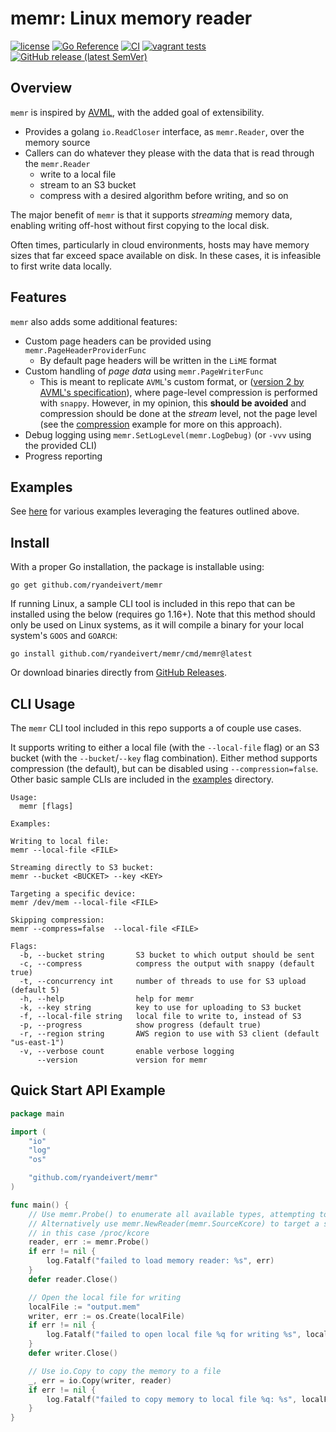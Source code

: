 # memr: Linux memory reader

[![license](http://img.shields.io/badge/license-MIT-blue)](https://raw.githubusercontent.com/ryandeivert/memr/master/LICENSE)
[![Go Reference](https://pkg.go.dev/badge/github.com/ryandeivert/memr.svg)](https://pkg.go.dev/github.com/ryandeivert/memr)
[![CI](https://github.com/ryandeivert/memr/actions/workflows/ci.yml/badge.svg)](https://github.com/ryandeivert/memr/actions/workflows/ci.yml)
[![vagrant tests](https://github.com/ryandeivert/memr/actions/workflows/vagrant-ci.yml/badge.svg)](https://github.com/ryandeivert/memr/actions/workflows/vagrant-ci.yml)
[![GitHub release (latest SemVer)](https://img.shields.io/github/v/release/ryandeivert/memr)](https://github.com/ryandeivert/memr/releases/latest)

## Overview

`memr` is inspired by [AVML](https://github.com/microsoft/avml), with the added goal of
extensibility.

* Provides a golang `io.ReadCloser` interface, as `memr.Reader`, over the memory source
* Callers can do whatever they please with the data that is read through the `memr.Reader`
  * write to a local file
  * stream to an S3 bucket
  * compress with a desired algorithm before writing, and so on

The major benefit of `memr` is that it supports _streaming_ memory data, enabling writing off-host
without first copying to the local disk.

Often times, particularly in cloud environments, hosts may have memory sizes that far exceed
space available on disk. In these cases, it is infeasible to first write data locally.

## Features

`memr` also adds some additional features:

* Custom page headers can be provided using `memr.PageHeaderProviderFunc`
  * By default page headers will be written in the `LiME` format
* Custom handling of _page data_ using `memr.PageWriterFunc`
  * This is meant to replicate `AVML`'s custom format, or
  ([version 2 by AVML's specification](https://github.com/microsoft/avml/blob/e233721a/src/image.rs#L109-L120)),
  where page-level compression is performed with `snappy`. However, in my opinion, this
  **should be avoided** and compression should be done at the _stream_ level, not the page
  level (see the [compression](./examples/compression) example for more on this approach).
* Debug logging using `memr.SetLogLevel(memr.LogDebug)` (or `-vvv` using the provided CLI)
* Progress reporting

## Examples

See [here](./examples) for various examples leveraging the features outlined above.

## Install
With a proper Go installation, the package is installable using:

    go get github.com/ryandeivert/memr

If running Linux, a sample CLI tool is included in this repo that can be installed using
the below (requires go 1.16+). Note that this method should only be used on Linux systems,
as it will compile a binary for your local system's `GOOS` and `GOARCH`:

    go install github.com/ryandeivert/memr/cmd/memr@latest

Or download binaries directly from [GitHub Releases](https://github.com/ryandeivert/memr/releases).

## CLI Usage

The `memr` CLI tool included in this repo supports a of couple use cases.

It supports writing to either a local file (with the `--local-file` flag) or an S3 bucket
(with the `--bucket`/`--key` flag combination). Either method supports compression (the default),
but can be disabled using `--compression=false`. Other basic sample CLIs are included in the
[examples](./examples) directory.

```
Usage:
  memr [flags]

Examples:

Writing to local file:
memr --local-file <FILE>

Streaming directly to S3 bucket:
memr --bucket <BUCKET> --key <KEY>

Targeting a specific device:
memr /dev/mem --local-file <FILE>

Skipping compression:
memr --compress=false  --local-file <FILE>

Flags:
  -b, --bucket string       S3 bucket to which output should be sent
  -c, --compress            compress the output with snappy (default true)
  -t, --concurrency int     number of threads to use for S3 upload (default 5)
  -h, --help                help for memr
  -k, --key string          key to use for uploading to S3 bucket
  -f, --local-file string   local file to write to, instead of S3
  -p, --progress            show progress (default true)
  -r, --region string       AWS region to use with S3 client (default "us-east-1")
  -v, --verbose count       enable verbose logging
      --version             version for memr
```

## Quick Start API Example

```go
package main

import (
	"io"
	"log"
	"os"

	"github.com/ryandeivert/memr"
)

func main() {
	// Use memr.Probe() to enumerate all available types, attempting to find a valid reader
	// Alternatively use memr.NewReader(memr.SourceKcore) to target a specific type,
	// in this case /proc/kcore
	reader, err := memr.Probe()
	if err != nil {
		log.Fatalf("failed to load memory reader: %s", err)
	}
	defer reader.Close()

	// Open the local file for writing
	localFile := "output.mem"
	writer, err := os.Create(localFile)
	if err != nil {
		log.Fatalf("failed to open local file %q for writing %s", localFile, err)
	}
	defer writer.Close()

	// Use io.Copy to copy the memory to a file
	_, err = io.Copy(writer, reader)
	if err != nil {
		log.Fatalf("failed to copy memory to local file %q: %s", localFile, err)
	}
}
```

